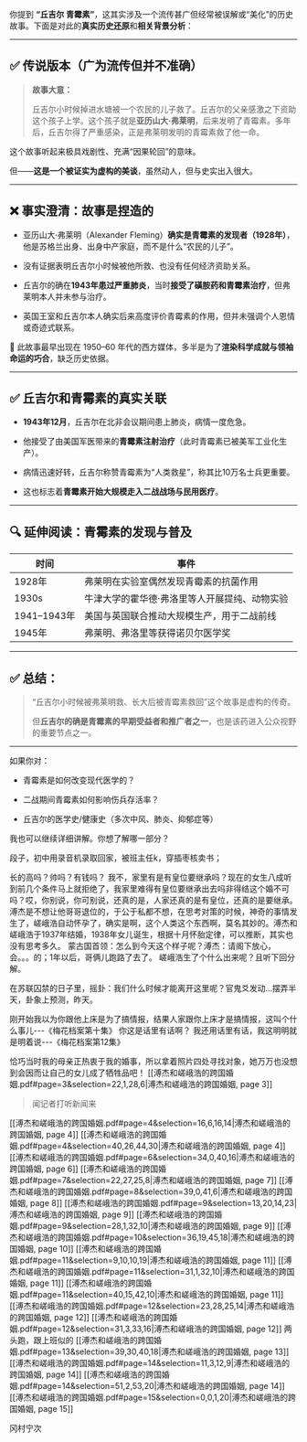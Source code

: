 你提到 **“丘吉尔 青霉素”**，这其实涉及一个流传甚广但经常被误解或“美化”的历史故事。下面是对此的**真实历史还原**和**相关背景分析**：

---

## ✅ 传说版本（广为流传但并不准确）

> **故事大意：**
> 
> 丘吉尔小时候掉进水塘被一个农民的儿子救了。丘吉尔的父亲感激之下资助这个孩子上学。这个孩子就是**亚历山大·弗莱明**，后来发明了青霉素。多年后，丘吉尔得了严重感染，正是弗莱明发明的青霉素救了他一命。

这个故事听起来极具戏剧性、充满“因果轮回”的意味。

但——**这是一个被证实为虚构的美谈**，虽然动人，但与史实出入很大。

---

## ❌ 事实澄清：故事是捏造的

- 亚历山大·弗莱明（Alexander Fleming）**确实是青霉素的发现者（1928年）**，他是苏格兰出身、出身中产家庭，而不是什么“农民的儿子”。
    
- 没有证据表明丘吉尔小时候被他所救、也没有任何经济资助关系。
    
- 丘吉尔的确在**1943年患过严重肺炎**，当时**接受了磺胺药和青霉素治疗**，但弗莱明本人并未参与治疗。
    
- 英国王室和丘吉尔本人确实后来高度评价青霉素的作用，但并未强调个人恩情或奇迹式联系。
    

📌 此故事最早出现在 1950–60 年代的西方媒体，多半是为了**渲染科学成就与领袖命运的巧合**，缺乏历史依据。

---

## ✅ 丘吉尔和青霉素的真实关联

- **1943年12月**，丘吉尔在北非会议期间患上肺炎，病情一度危急。
    
- 他接受了由美国军医带来的**青霉素注射治疗**（此时青霉素已被美军工业化生产）。
    
- 病情迅速好转，丘吉尔称赞青霉素为“人类救星”，称其比10万名士兵更重要。
    
- 这也标志着**青霉素开始大规模走入二战战场与民用医疗**。
    

---

## 🔍 延伸阅读：青霉素的发现与普及

|时间|事件|
|---|---|
|1928年|弗莱明在实验室偶然发现青霉素的抗菌作用|
|1930s|牛津大学的霍华德·弗洛里等人开展提纯、动物实验|
|1941–1943年|美国与英国联合推动大规模生产，用于二战前线|
|1945年|弗莱明、弗洛里等获得诺贝尔医学奖|

---

## ✅ 总结：

> “丘吉尔小时候被弗莱明救、长大后被青霉素救回”这个故事是虚构的传奇。
> 
> 但**丘吉尔的确是青霉素的早期受益者和推广者之一**，也是该药进入公众视野的重要节点之一。

---

如果你对：

- 青霉素是如何改变现代医学的？
    
- 二战期间青霉素如何影响伤兵存活率？
    
- 丘吉尔的医学史/健康史（多次中风、肺炎、抑郁症等）
    

我也可以继续详细讲解。你想了解哪一部分？

段子，初中用录音机录取回家，被班主任k，穿插枣核卖书；

长的高吗？帅吗？有钱吗？
我不，家里有是有皇位要继承吗？现在的女生八成听到前几个条件马上就拒绝了，我家里难得有皇位要继承出去吗非得结这个婚不可吗？哎，你别说，你可别说，还真的是，人家还真的是有皇位，还真的是要继承。
溥杰是不想让他哥哥退位的，于公于私都不想，在思考对策的时候，神奇的事情发生了，嵯峨浩自动怀孕了，确实是啊，这个人类这个东西啊，莫名其妙的。溥杰和嵯峨浩于1937年结婚，1938年女儿诞生，根据十月怀胎定律，可以推断，其实也没有思考多久。
蒙古国首领：怎么到今天这个样子呢？溥杰：请阁下放心，会。。。的；1年以后，哥俩儿跑路了去了。
嵯峨浩生了个什么出来呢？且听下回分解。

在苏联囚禁的日子里，摇卦：我们什么时候才能离开这里呢？官鬼爻发动...摆弄半天，卦象上预测，昨天。

刚开始我以为你跟他上床是为了搞情报，结果人家跟你上床才是搞情报，这叫个什么事儿---《梅花档案第十集》
你这是话里有话啊？
我还用话里有话，我这明明就是明着说---《梅花档案第12集》


 恰巧当时我的母亲正热衷于我的婚事，所以拿着照片四处寻找对象，她万万也没想到会因而让自己的女儿成了牺牲品吧！
 [[溥杰和嵯峨浩的跨国婚姻.pdf#page=3&selection=22,1,28,6|溥杰和嵯峨浩的跨国婚姻, page 3]]
 > 闻记者打听新闻来

[[溥杰和嵯峨浩的跨国婚姻.pdf#page=4&selection=16,6,16,14|溥杰和嵯峨浩的跨国婚姻, page 4]]
[[溥杰和嵯峨浩的跨国婚姻.pdf#page=4&selection=40,26,44,30|溥杰和嵯峨浩的跨国婚姻, page 4]]
[[溥杰和嵯峨浩的跨国婚姻.pdf#page=6&selection=34,0,40,16|溥杰和嵯峨浩的跨国婚姻, page 6]]
[[溥杰和嵯峨浩的跨国婚姻.pdf#page=7&selection=22,27,25,8|溥杰和嵯峨浩的跨国婚姻, page 7]]
[[溥杰和嵯峨浩的跨国婚姻.pdf#page=8&selection=39,0,41,6|溥杰和嵯峨浩的跨国婚姻, page 8]]
[[溥杰和嵯峨浩的跨国婚姻.pdf#page=9&selection=13,20,14,23|溥杰和嵯峨浩的跨国婚姻, page 9]]
[[溥杰和嵯峨浩的跨国婚姻.pdf#page=9&selection=28,1,32,10|溥杰和嵯峨浩的跨国婚姻, page 9]]
[[溥杰和嵯峨浩的跨国婚姻.pdf#page=10&selection=36,19,45,18|溥杰和嵯峨浩的跨国婚姻, page 10]]
[[溥杰和嵯峨浩的跨国婚姻.pdf#page=11&selection=9,10,10,19|溥杰和嵯峨浩的跨国婚姻, page 11]]
[[溥杰和嵯峨浩的跨国婚姻.pdf#page=11&selection=31,1,32,10|溥杰和嵯峨浩的跨国婚姻, page 11]]
[[溥杰和嵯峨浩的跨国婚姻.pdf#page=11&selection=40,15,42,10|溥杰和嵯峨浩的跨国婚姻, page 11]]
[[溥杰和嵯峨浩的跨国婚姻.pdf#page=12&selection=23,28,25,14|溥杰和嵯峨浩的跨国婚姻, page 12]]
[[溥杰和嵯峨浩的跨国婚姻.pdf#page=12&selection=31,3,33,16|溥杰和嵯峨浩的跨国婚姻, page 12]]
两头跑，跟上班似的
[[溥杰和嵯峨浩的跨国婚姻.pdf#page=13&selection=39,30,40,18|溥杰和嵯峨浩的跨国婚姻, page 13]]
[[溥杰和嵯峨浩的跨国婚姻.pdf#page=14&selection=11,3,12,9|溥杰和嵯峨浩的跨国婚姻, page 14]]
[[溥杰和嵯峨浩的跨国婚姻.pdf#page=14&selection=51,2,53,20|溥杰和嵯峨浩的跨国婚姻, page 14]]
[[溥杰和嵯峨浩的跨国婚姻.pdf#page=15&selection=0,0,1,20|溥杰和嵯峨浩的跨国婚姻, page 15]]

冈村宁次

